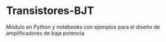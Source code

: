 # Transistores-BJT
Módulo en Python y notebooks con ejemplos para el diseño de amplificadores de baja potencia
